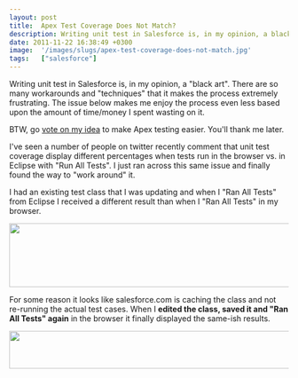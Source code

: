 ```yaml
---
layout: post
title:  Apex Test Coverage Does Not Match?
description: Writing unit test in Salesforce is, in my opinion, a black art. There are so many workarounds and techniques that it makes the process extremely frustrating. The issue below makes me enjoy the process even less based upon the amount of time/money I spent wasting on it. BTW, go vote on my idea  to make Apex testing easier. Youll thank me later. Ive seen a number of people on twitter recently comment that unit test coverage display different percentages when tests run in the browser vs. in Eclipse
date: 2011-11-22 16:38:49 +0300
image:  '/images/slugs/apex-test-coverage-does-not-match.jpg'
tags:   ["salesforce"]
---
```

<p>Writing unit test in Salesforce is, in my opinion, a "black art". There are so many workarounds and "techniques" that it makes the process extremely frustrating. The issue below makes me enjoy the process even less based upon the amount of time/money I spent wasting on it.</p>
<p>BTW, go <a href="http://success.salesforce.com/ideaView?c=09a30000000D9xtAAC&id=08730000000BrPiAAK" target="_blank">vote on my idea</a> to make Apex testing easier. You'll thank me later.</p>
<p>I've seen a number of people on twitter recently comment that unit test coverage display different percentages when tests run in the browser vs. in Eclipse with "Run All Tests". I just ran across this same issue and finally found the way to "work around" it.</p>
<p>I had an existing test class that I was updating and when I "Ran All Tests" from Eclipse I received a different result than when I "Ran All Tests" in my browser.</p>
<p><a href="http://res.cloudinary.com/blog-jeffdouglas-com/image/upload/v1400327747/runall-1_aiegmt.png"><img src="http://res.cloudinary.com/blog-jeffdouglas-com/image/upload/v1400327747/runall-1_aiegmt.png" alt="" title="runall-1" width="550" height="115" class="aligncenter size-full wp-image-4300" /></a></p>
<p>For some reason it looks like salesforce.com is caching the class and not re-running the actual test cases. When I <strong>edited the class, saved it and "Ran All Tests" again</strong> in the browser it finally displayed the same-ish results.</p>
<p><a href="http://res.cloudinary.com/blog-jeffdouglas-com/image/upload/v1400327746/runall-2_narriw.png"><img src="http://res.cloudinary.com/blog-jeffdouglas-com/image/upload/v1400327746/runall-2_narriw.png" alt="" title="runall-2" width="550" height="68" class="aligncenter size-full wp-image-4302" /></a></p>

